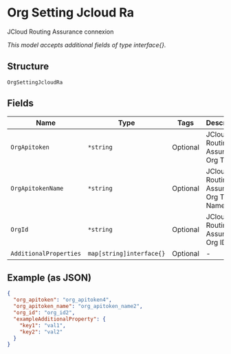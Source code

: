 
# Org Setting Jcloud Ra

JCloud Routing Assurance connexion

*This model accepts additional fields of type interface{}.*

## Structure

`OrgSettingJcloudRa`

## Fields

| Name | Type | Tags | Description |
|  --- | --- | --- | --- |
| `OrgApitoken` | `*string` | Optional | JCloud Routing Assurance Org Token |
| `OrgApitokenName` | `*string` | Optional | JCloud Routing Assurance Org Token Name |
| `OrgId` | `*string` | Optional | JCloud Routing Assurance Org ID |
| `AdditionalProperties` | `map[string]interface{}` | Optional | - |

## Example (as JSON)

```json
{
  "org_apitoken": "org_apitoken4",
  "org_apitoken_name": "org_apitoken_name2",
  "org_id": "org_id2",
  "exampleAdditionalProperty": {
    "key1": "val1",
    "key2": "val2"
  }
}
```

